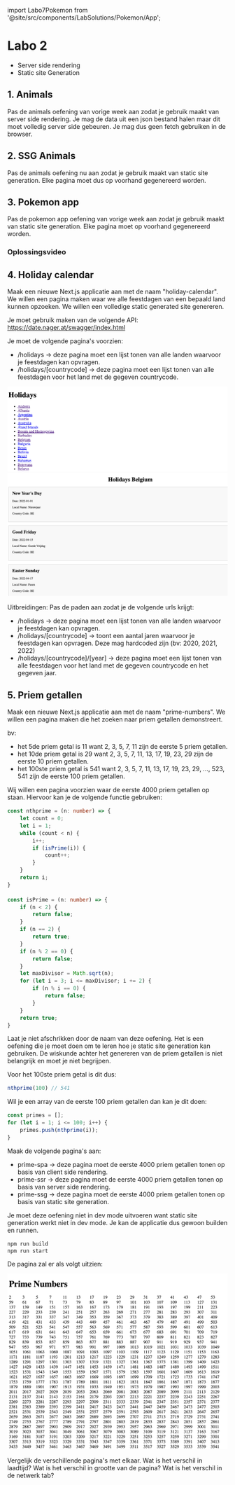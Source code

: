 import Labo7Pokemon from '@site/src/components/LabSolutions/Pokemon/App';

# Labo 2

- Server side rendering
- Static site Generation

## 1. Animals 

Pas de animals oefening van vorige week aan zodat je gebruik maakt van server side rendering. Je mag de data uit een json bestand halen maar dit moet volledig server side gebeuren. Je mag dus geen fetch gebruiken in de browser.

## 2. SSG Animals

Pas de animals oefening nu aan zodat je gebruik maakt van static site generation. Elke pagina moet dus op voorhand gegenereerd worden. 

## 3. Pokemon app

Pas de pokemon app oefening van vorige week aan zodat je gebruik maakt van static site generation. Elke pagina moet op voorhand gegenereerd worden.

### Oplossingsvideo

<ReactPlayer controls url='https://youtu.be/eSIWPAkEIio'/>
<ReactPlayer controls url='https://youtu.be/8uvegPrBS9c'/>

## 4. Holiday calendar

Maak een nieuwe Next.js applicatie aan met de naam "holiday-calendar". We willen een pagina maken waar we alle feestdagen van een bepaald land kunnen opzoeken. We willen een volledige static generated site genereren.

Je moet gebruik maken van de volgende API: https://date.nager.at/swagger/index.html

Je moet de volgende pagina's voorzien:
- /holidays -> deze pagina moet een lijst tonen van alle landen waarvoor je feestdagen kan opvragen. 
- /holidays/[countrycode] -> deze pagina moet een lijst tonen van alle feestdagen voor het land met de gegeven countrycode.

![](../../images/holidays_1.png)
![](../../images/holidays_2.png)

Uitbreidingen:
Pas de paden aan zodat je de volgende urls krijgt:
- /holidays -> deze pagina moet een lijst tonen van alle landen waarvoor je feestdagen kan opvragen.
- /holidays/[countrycode] -> toont een aantal jaren waarvoor je feestdagen kan opvragen. Deze mag hardcoded zijn (bv: 2020, 2021, 2022)
- /holidays/[countrycode]/[year] -> deze pagina moet een lijst tonen van alle feestdagen voor het land met de gegeven countrycode en het gegeven jaar.

## 5. Priem getallen

Maak een nieuwe Next.js applicatie aan met de naam "prime-numbers". We willen een pagina maken die het zoeken naar priem getallen demonstreert. 

bv: 
- het 5de priem getal is 11 want 2, 3, 5, 7, 11 zijn de eerste 5 priem getallen.
- het 10de priem getal is 29 want 2, 3, 5, 7, 11, 13, 17, 19, 23, 29 zijn de eerste 10 priem getallen.
- het 100ste priem getal is 541 want 2, 3, 5, 7, 11, 13, 17, 19, 23, 29, ..., 523, 541 zijn de eerste 100 priem getallen.

Wij willen een pagina voorzien waar de eerste 4000 priem getallen op staan. Hiervoor kan je de volgende functie gebruiken: 

```ts
const nthprime = (n: number) => {
    let count = 0;
    let i = 1;
    while (count < n) {
        i++;
        if (isPrime(i)) {
            count++;
        }
    }
    return i;
}

const isPrime = (n: number) => {
    if (n < 2) {
        return false;
    }
    if (n == 2) {
        return true;
    }
    if (n % 2 == 0) {
        return false;
    }
    let maxDivisor = Math.sqrt(n);
    for (let i = 3; i <= maxDivisor; i += 2) {
        if (n % i == 0) {
            return false;
        }
    }
    return true;
}
```

Laat je niet afschrikken door de naam van deze oefening. Het is een oefening die je moet doen om te leren hoe je static site generation kan gebruiken. De wiskunde achter het genereren van de priem getallen is niet belangrijk en moet je niet begrijpen.

Voor het 100ste priem getal is dit dus:

```ts
nthprime(100) // 541
```

Wil je een array van de eerste 100 priem getallen dan kan je dit doen:

```ts
const primes = [];
for (let i = 1; i <= 100; i++) {
    primes.push(nthprime(i));
}
```

Maak de volgende pagina's aan:
- prime-spa -> deze pagina moet de eerste 4000 priem getallen tonen op basis van client side rendering. 
- prime-ssr -> deze pagina moet de eerste 4000 priem getallen tonen op basis van server side rendering.
- prime-ssg -> deze pagina moet de eerste 4000 priem getallen tonen op basis van static site generation.

Je moet deze oefening niet in dev mode uitvoeren want static site generation werkt niet in dev mode. Je kan de applicatie dus gewoon builden en runnen.

```
npm run build
npm run start
```

De pagina zal er als volgt uitzien: 

![Prime images](../../images/prime.png)

Vergelijk de verschillende pagina's met elkaar. Wat is het verschil in laadtijd? Wat is het verschil in grootte van de pagina? Wat is het verschil in de netwerk tab? 
